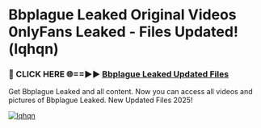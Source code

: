 # Bbplague Leaked Original Videos 0nlyFans Leaked - Files Updated! (lqhqn)

<h3>🔴 CLICK HERE 🌐==►► <a href="https://tinyurl.com/ehrbuxhb" rel="nofollow">Bbplague Leaked Updated Files</a></h3>

Get Bbplague Leaked and all content. Now you can access all videos and pictures of Bbplague Leaked. New Updated Files 2025!

[![lqhqn](https://i.imgur.com/lVYEuWS.gif)](https://tinyurl.com/ehrbuxhb)
